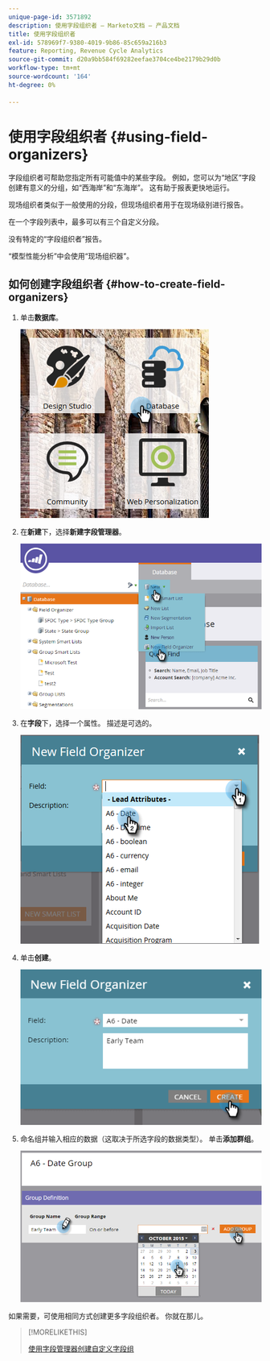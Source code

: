 ```yaml
---
unique-page-id: 3571892
description: 使用字段组织者 — Marketo文档 — 产品文档
title: 使用字段组织者
exl-id: 578969f7-9380-4019-9b86-85c659a216b3
feature: Reporting, Revenue Cycle Analytics
source-git-commit: d20a9bb584f69282eefae3704ce4be2179b29d0b
workflow-type: tm+mt
source-wordcount: '164'
ht-degree: 0%

---
```


# 使用字段组织者 {#using-field-organizers}

字段组织者可帮助您指定所有可能值中的某些字段。 例如，您可以为“地区”字段创建有意义的分组，如“西海岸”和“东海岸”。 这有助于报表更快地运行。

现场组织者类似于一般使用的分段，但现场组织者用于在现场级别进行报告。

在一个字段列表中，最多可以有三个自定义分段。

没有特定的“字段组织者”报告。

“模型性能分析”中会使用“现场组织器”。

## 如何创建字段组织者 {#how-to-create-field-organizers}

1. 单击&#x200B;**数据库**。

   ![](assets/db.png)

1. 在&#x200B;**新建**&#x200B;下，选择&#x200B;**新建字段管理器**。

   ![](assets/two-1.png)

1. 在&#x200B;**字段**&#x200B;下，选择一个属性。 描述是可选的。

   ![](assets/three-1.png)

1. 单击&#x200B;**创建**。

   ![](assets/image2015-9-3-16-3a36-3a31.png)

1. 命名组并输入相应的数据（这取决于所选字段的数据类型）。 单击&#x200B;**添加群组**。

   ![](assets/image2015-9-3-16-3a40-3a45.png)

如果需要，可使用相同方式创建更多字段组织者。 你就在那儿。

>[!MORELIKETHIS]
>
>[使用字段管理器创建自定义字段组](/help/marketo/product-docs/reporting/revenue-cycle-analytics/revenue-tools/field-organizers/create-custom-field-groups-using-the-field-organizer.md)
